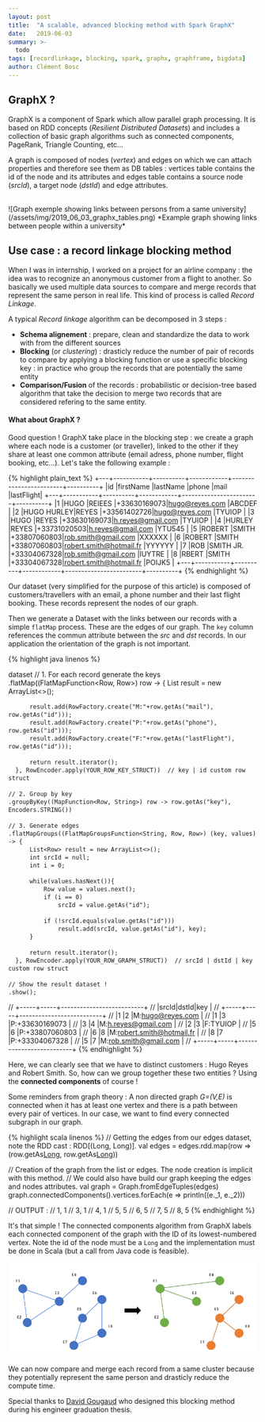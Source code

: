 ```yaml
---
layout: post
title:  "A scalable, advanced blocking method with Spark GraphX"
date:   2019-06-03
summary: >-
  todo
tags: [recordlinkage, blocking, spark, graphx, graphframe, bigdata]
author: Clément Bosc
---
```



## GraphX ?

GraphX is a component of Spark which allow parallel graph processing. It is based on RDD concepts (*Resilient Distributed Datasets*) and includes a collection of basic graph algorithms such as connected components,  PageRank, Triangle Counting, etc...

A graph is composed of nodes (*vertex*) and edges on which we can attach properties and therefore see them as DB tables : vertices table contains the id of the node and its attributes and edges table contains a source node (*srcId*), a target node (*dstId*) and edge attributes.

<br/>
![Graph exemple showing links between persons from a same university](/assets/img/2019_06_03_graphx_tables.png)
*Example graph showing links between people within a university*
<br/>

## Use case : a record linkage blocking method

When I was in internship, I worked on a project for an airline company : the idea was to recognize an anonymous customer from a flight to another. So basically we used multiple data sources to compare and merge records that represent the same person in real life. This kind of process is called *Record Linkage*.

A typical *Record linkage* algorithm can be decomposed in 3 steps :
* **Schema alignement** : prepare, clean and standardize the data to work with from the different sources
* **Blocking** (or *clustering*) : drasticly reduce the number of pair of records to compare by applying a blocking function or use a specific blocking key : in practice who group the records that are potentially the same entity
* **Comparison/Fusion** of the records : probabilistic or decision-tree based algorithm that take the decision to merge two records that are considered refering to the same entity.

#### What about GraphX ?

Good question ! GraphX take place in the blocking step : we create a graph where each node is a customer (or traveller), linked to the other if they share at least one common attribute (email adress, phone number, flight booking, etc...). Let's take the following example :


{% highlight plain_text %}
+---+-----------+----------+------------+------------------------+----------+
|id |firstName  |lastName  |phone       |mail                    |lastFlight|
+---+-----------+----------+------------+------------------------+----------+
|1  |HUGO       |REIEES    |+33630169073|hugo@reyes.com          |ABCDEF    |
|2  |HUGO HURLEY|REYES     |+33561402726|hugo@reyes.com          |TYUIOP    |
|3  |HUGO       |REYES     |+33630169073|h.reyes@gmail.com       |TYUIOP    |
|4  |HURLEY     |REYES     |+33731020503|h.reyes@gmail.com       |YTU545    |
|5  |ROBERT     |SMITH     |+33807060803|rob.smith@gmail.com     |XXXXXX    |
|6  |ROBERT     |SMITH     |+33807060803|robert.smith@hotmail.fr |YYYYYY    |
|7  |ROB        |SMITH JR. |+33304067328|rob.smith@gmail.com     |IUYTRE    |
|8  |RBERT      |SMITH     |+33304067328|robert.smith@hotmail.fr |POIJK5    |
+---+-----------+----------+------------+------------------------+----------+
{% endhighlight %}

Our dataset (very simplified for the purpose of this article) is composed of customers/travellers with an email, a phone number and their last flight booking. These records represent the nodes of our graph.

Then we generate a Dataset with the links between our records with a simple `flatMap` process. These are the edges of our graph. The `key` column references the commun attribute between the *src* and *dst* records. In our application the orientation of the graph is not important.

{% highlight java linenos %}

dataset
    // 1. For each record generate the keys
    .flatMap((FlatMapFunction<Row, Row>) row -> {
          List<Row> result = new ArrayList<>();

          result.add(RowFactory.create("M:"+row.getAs("mail"), row.getAs("id")));
          result.add(RowFactory.create("P:"+row.getAs("phone"), row.getAs("id")));
          result.add(RowFactory.create("F:"+row.getAs("lastFlight"), row.getAs("id")));

          return result.iterator();
      }, RowEncoder.apply(YOUR_ROW_KEY_STRUCT))  // key | id custom row struct

    // 2. Group by key
    .groupByKey((MapFunction<Row, String>) row -> row.getAs("key"), Encoders.STRING())

    // 3. Generate edges
    .flatMapGroups((FlatMapGroupsFunction<String, Row, Row>) (key, values) -> {
          List<Row> result = new ArrayList<>();
          int srcId = null;
          int i = 0;

          while(values.hasNext()){
              Row value = values.next();
              if (i == 0)
                  srcId = value.getAs("id");

              if (!srcId.equals(value.getAs("id")))
                  result.add(srcId, value.getAs("id"), key);
          }

          return result.iterator();
      }, RowEncoder.apply(YOUR_ROW_GRAPH_STRUCT))  // srcId | dstId | key custom row struct

    // Show the result dataset !
    .show();

// +-----+-----+--------------------------+
// |srcId|dstId|key                       |
// +-----+-----+--------------------------+
// |1    |2    |M:hugo@reyes.com          |
// |1    |3    |P:+33630169073            |
// |3    |4    |M:h.reyes@gmail.com       |
// |2    |3    |F:TYUIOP                  |
// |5    |6    |P:+33807060803            |
// |6    |8    |M:robert.smith@hotmail.fr |
// |8    |7    |P:+33304067328            |
// |5    |7    |M:rob.smith@gmail.com     |
// +-----+-----+--------------------------+
{% endhighlight %}

Here, we can clearly see that we have to distinct customers : Hugo Reyes and Robert Smith.
So, how can we group together these two entities ? Using the **connected components** of course !

Some reminders from graph theory : A non directed graph *G=(V,E)* is connected when it has at least one vertex and there is a path between every pair of vertices. In our case, we want to find every connected subgraph in our graph.

{% highlight scala linenos %}
// Getting the edges from our edges dataset, note the RDD cast : RDD[(Long, Long)].
val edges = edges.rdd.map(row => (row.getAs[Long](0), row.getAs[Long](1)))

// Creation of the graph from the list or edges. The node creation is implicit with this method.
// We could also have build our graph keeping the edges and nodes attributes.
val graph = Graph.fromEdgeTuples(edges)
graph.connectedComponents().vertices.forEach(e => println((e._1, e._2)))

// OUTPUT :
// 1, 1
// 3, 1
// 4, 1
// 5, 5
// 6, 5
// 7, 5
// 8, 5
{% endhighlight %}

It's that simple !
The connected components algorithm from GraphX labels each connected component of the graph with the ID of its lowest-numbered vertex.
Note the id of the node must be a `Long` and the implementation must be done in Scala (but a call from Java code is feasible).

![Graph Clustering](/assets/img/2019_06_03_graph_connected_components.png)

We can now compare and merge each record from a same cluster because they potentially represent the same person and drasticly reduce the compute time.

Special thanks to [David Gougaud][david-gougaud-linkedin] who designed this blocking method during his engineer graduation thesis.

[david-gougaud-linkedin]: https://fr.linkedin.com/in/david-gougaud-ab87b9b6/en
